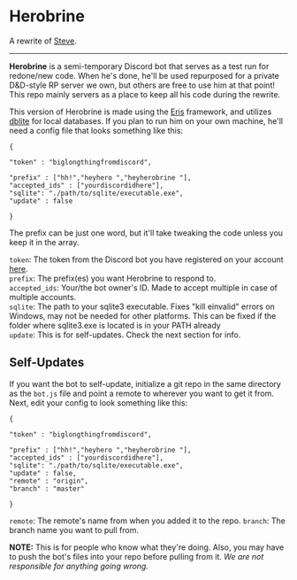 # Herobrine

A rewrite of [Steve](https://github.com/greysdawn/steve).

---

**Herobrine** is a semi-temporary Discord bot that serves as a test run for redone/new code.
When he's done, he'll be used repurposed for a private D&D-style RP server we own, but others are free to use him at that point! This repo mainly servers as a place to keep all his code during the rewrite.

This version of Herobrine is made using the [Eris](https://abal.moe/Eris) framework, and utilizes [dblite](https://www.npmjs.com/package/dblite) for local databases. If you plan to run him on your own machine, he'll need a config file that looks something like this:

```
{

"token" : "biglongthingfromdiscord",

"prefix" : ["hh!","heyhero ","heyherobrine "],
"accepted_ids" : ["yourdiscordidhere"],
"sqlite": "./path/to/sqlite/executable.exe",
"update" : false

}

```

The prefix can be just one word, but it'll take tweaking the code unless you keep it in the array.

`token`: The token from the Discord bot you have registered on your account [here](https://discordapp.com/developers/applications/).    
`prefix`: The prefix(es) you want Herobrine to respond to.    
`accepted_ids`: Your/the bot owner's ID. Made to accept multiple in case of multiple accounts.    
`sqlite`: The path to your sqlite3 executable. Fixes "kill einvalid" errors on Windows, may not be needed for other platforms. This can be fixed if the folder where sqlite3.exe is located is in your PATH already    
`update`: This is for self-updates. Check the next section for info.

## Self-Updates
If you want the bot to self-update, initialize a git repo in the same directory as the `bot.js` file and point a remote to wherever you want to get it from. Next, edit your config to look something like this:

```
{

"token" : "biglongthingfromdiscord",

"prefix" : ["hh!","heyhero ","heyherobrine "],
"accepted_ids" : ["yourdiscordidhere"],
"sqlite": "./path/to/sqlite/executable.exe",
"update" : false,
"remote" : "origin",
"branch" : "master"

}

```

`remote`: The remote's name from when you added it to the repo.
`branch`: The branch name you want to pull from.

**NOTE:** This is for people who know what they're doing. Also, you may have to push the bot's files into your repo before pulling from it. *We are not responsible for anything going wrong.*
